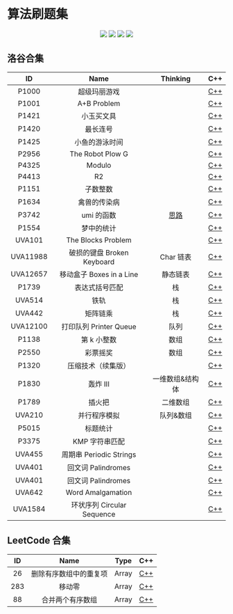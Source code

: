# 算法刷题集

<p align="center">
<img src="https://img.shields.io/badge/language-C++-green?style=for-the-badge">
<img src="https://img.shields.io/badge/language-golang-6BACF9?style=for-the-badge">
<img src="https://img.shields.io/badge/language-java-yellow?style=for-the-badge">
<img src="https://img.shields.io/badge/language-python-blue?style=for-the-badge">
</p>

## 洛谷合集

|    ID    |            Name            |         Thinking          |             C++              |
| :------: | :------------------------: | :-----------------------: | :--------------------------: |
|  P1000   |        超级玛丽游戏        |                           |  [C++](P1000-cpp/main.cpp)   |
|  P1001   |        A+B Problem         |                           |  [C++](P1001-cpp/main.cpp)   |
|  P1421   |         小玉买文具         |                           |  [C++](P1421-cpp/main.cpp)   |
|  P1420   |          最长连号          |                           |  [C++](P1420-cpp/main.cpp)   |
|  P1425   |       小鱼的游泳时间       |                           |  [C++](P1425-cpp/main.cpp)   |
|  P2956   |      The Robot Plow G      |                           |  [C++](P2956-cpp/main.cpp)   |
|  P4325   |           Modulo           |                           |  [C++](P4325-cpp/main.cpp)   |
|  P4413   |             R2             |                           |  [C++](P4413-cpp/main.cpp)   |
|  P1151   |          子数整数          |                           |  [C++](P1151-cpp/main.cpp)   |
|  P1634   |        禽兽的传染病        |                           |  [C++](P1634-cpp/main.cpp)   |
|  P3742   |         umi 的函数         | [思路](P3742-cpp/IDEA.md) |  [C++](P3742-cpp/main.cpp)   |
|  P1554   |         梦中的统计         |                           |  [C++](P1554-cpp/main.cpp)   |
|  UVA101  |     The Blocks Problem     |                           |  [C++](UVA101-cpp/main.cpp)  |
| UVA11988 | 破损的键盘 Broken Keyboard |         Char 链表         | [C++](UVA11988-cpp/main.cpp) |
| UVA12657 |  移动盒子 Boxes in a Line  |         静态链表          | [C++](UVA12657-cpp/main.cpp) |
|  P1739   |       表达式括号匹配       |            栈             |  [C++](P1739-cpp/main.cpp)   |
|  UVA514  |            铁轨            |            栈             |  [C++](UVA514-cpp/main.cpp)  |
|  UVA442  |          矩阵链乘          |            栈             |  [C++](UVA442-cpp/main.cpp)  |
| UVA12100 |   打印队列 Printer Queue   |           队列            | [C++](UVA12100-cpp/main.cpp) |
|  P1138   |        第 k 小整数         |           数组            |  [C++](P1138-cpp/main.cpp)   |
|  P2550   |          彩票摇奖          |           数组            |  [C++](P1138-cpp/main.cpp)   |
|  P1320   |     压缩技术（续集版）     |                           |  [C++](P1320-cpp/main.cpp)   |
|  P1830   |          轰炸 III          |      一维数组&结构体      |  [C++](P1830-cpp/main.cpp)   |
|  P1789   |           插火把           |         二维数组          |  [C++](P1789-cpp/main.cpp)   |
|  UVA210  |        并行程序模拟        |         队列&数组         |  [C++](UVA210-cpp/main.cpp)  |
|  P5015   |          标题统计          |                           |  [C++](P5015-cpp/main.cpp)   |
|  P3375   |       KMP 字符串匹配       |                           |  [C++](P3375-cpp/main.cpp)   |
|  UVA455  |  周期串 Periodic Strings   |                           |  [C++](UVA455-cpp/main.cpp)  |
|  UVA401  |     回文词 Palindromes     |                           |  [C++](UVA401-cpp/main.cpp)  |
|  UVA401  |     回文词 Palindromes     |                           |  [C++](UVA401-cpp/main.cpp)  |
|  UVA642  |     Word Amalgamation      |                           |  [C++](UVA642-cpp/main.cpp)  |
| UVA1584  | 环状序列 Circular Sequence |                           | [C++](UVA1584-cpp/main.cpp)  |

## LeetCode 合集

| ID  |          Name          | Type  |               C++                |
| :-: | :--------------------: | :---: | :------------------------------: |
| 26  | 删除有序数组中的重复项 | Array | [C++](LeetCode-26-cpp/main.cpp)  |
| 283 |         移动零         | Array | [C++](LeetCode-283-cpp/main.cpp) |
| 88  |    合并两个有序数组    | Array | [C++](LeetCode-88-cpp/main.cpp)  |
